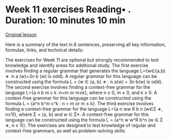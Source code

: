 # Week 11 exercises Reading• . Duration: 10 minutes 10 min

[Original lesson](https://www.coursera.org/learn/uol-fundamentals-of-computer-science/supplement/hy7jO/week-11-exercises)

Here is a summary of the text in 8 sentences, preserving all key information, formulae, links, and technical details:

The exercises for Week 11 are optional but strongly recommended to test knowledge and identify areas for additional study. The first exercise involves finding a regular grammar that generates the language L={w∈{a,b} ∗ :n a (w)+3n b (w) is odd}. A regular grammar for this language can be constructed using the formula L = {w ∈ {a, b} ∗ : n a(w) + 3n b(w) is odd}. The second exercise involves finding a context-free grammar for the language L={a n b m c k :n=m or m≤k}, where n ≥ 0, m ≥ 0, and k ≥ 0. A context-free grammar for this language can be constructed using the formula L = {a^n b^m c^k : n = m or m ≤ k}. The third exercise involves finding a context-free grammar for the language L={a n ww R b n (w∈Σ ∗, n≥1)}, where Σ = {a, b} and w ∈ Σ*. A context-free grammar for this language can be constructed using the formula L = {a^n w w^R b^n (w ∈ Σ ∗, n ≥ 1)}. The exercises are designed to test knowledge of regular and context-free grammars, as well as problem-solving skills.

